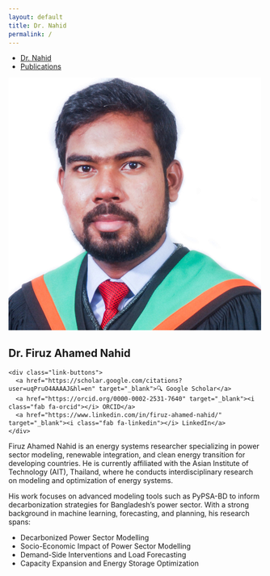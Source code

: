 ```yaml
---
layout: default
title: Dr. Nahid
permalink: /
---
```


<!-- TOP NAVIGATION -->
<nav class="top-nav">
  <ul>
    <li><a href="/">Dr. Nahid</a></li>
    <li><a href="/publications/">Publications</a></li>
  </ul>
</nav>

<!-- TWO COLUMN CONTAINER -->
<div class="homepage-container">
  
  <!-- LEFT SECTION: PHOTO + BUTTONS -->
  <div class="left-panel">
    <img src="/image/Untitled design.png" alt="Dr. Nahid" class="profile-pic">
    <h2>Dr. Firuz Ahamed Nahid</h2>
    
    <div class="link-buttons">
      <a href="https://scholar.google.com/citations?user=uqPruO4AAAAJ&hl=en" target="_blank">🔍 Google Scholar</a>
      <a href="https://orcid.org/0000-0002-2531-7640" target="_blank"><i class="fab fa-orcid"></i> ORCID</a>
      <a href="https://www.linkedin.com/in/firuz-ahamed-nahid/" target="_blank"><i class="fab fa-linkedin"></i> LinkedIn</a>
    </div>
  </div>

  <!-- RIGHT SECTION: BIO -->
  <div class="right-panel">
    <p>
      Firuz Ahamed Nahid is an energy systems researcher specializing in power sector modeling, renewable integration, and clean energy transition for developing countries. He is currently affiliated with the Asian Institute of Technology (AIT), Thailand, where he conducts interdisciplinary research on modeling and optimization of energy systems.
    </p>
    <p>
      His work focuses on advanced modeling tools such as PyPSA-BD to inform decarbonization strategies for Bangladesh’s power sector. With a strong background in machine learning, forecasting, and planning, his research spans:
    </p>
    <ul>
      <li>Decarbonized Power Sector Modelling</li>
      <li>Socio-Economic Impact of Power Sector Modelling</li>
      <li>Demand-Side Interventions and Load Forecasting</li>
      <li>Capacity Expansion and Energy Storage Optimization</li>
    </ul>
  </div>
</div>
